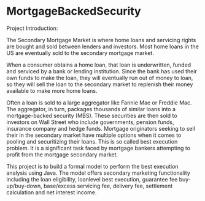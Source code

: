 # MortgageBackedSecurity

Project Introduction:

The Secondary Mortgage Market is where home loans and servicing rights are bought and sold between lenders and investors. Most home loans in the US are eventually sold to the secondary mortgage market.

When a consumer obtains a home loan, that loan is underwritten, funded and serviced by a bank or lending institution. Since the bank has used their own funds to make the loan, they will eventually run out of money to loan, so they will sell the loan to the secondary market to replenish their money available to make more home loans.

Often a loan is sold to a large aggregator like Fannie Mae or Freddie Mac. The aggregator, in turn, packages thousands of similar loans into a mortgage-backed security (MBS). These securities are then sold to investors on Wall Street who include governments, pension funds, insurance company and hedge funds. Mortgage originators seeking to sell their in the secondary market have multiple options when it comes to pooling and securitizing their loans. This is so called best execution problem. It is a significant task faced by mortgage bankers attempting to profit from the mortgage secondary market. 

This project is to build a formal model to perform the best execution analysis using Java. The model offers secondary marketing functionality including the loan eligibility, loanlevel best execution, guarantee fee buy-up/buy-down, base/excess servicing fee, delivery fee, settlement calculation and net interest income.
